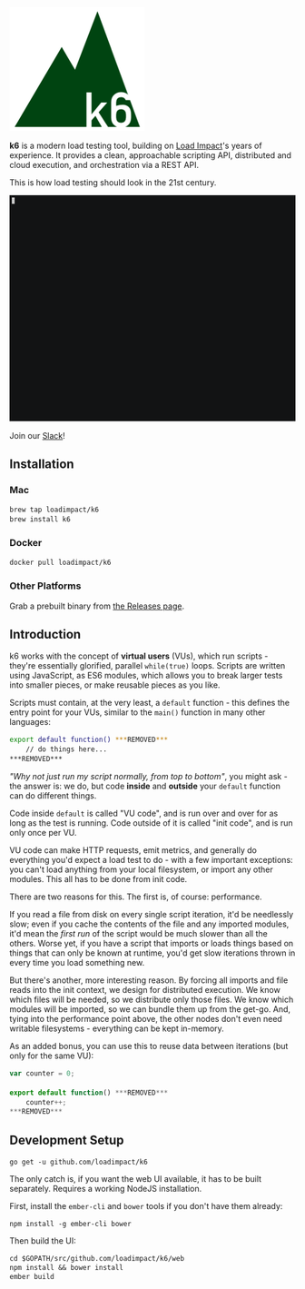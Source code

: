![](logo.png)

**k6** is a modern load testing tool, building on [Load Impact](https://loadimpact.com/)'s years of experience. It provides a clean, approachable scripting API, distributed and cloud execution, and orchestration via a REST API.

This is how load testing should look in the 21st century.

[![](demo.gif)](https://asciinema.org/a/cbohbo6pbkxjwo1k8x0gkl7py)

Join our [Slack](https://slackin-defaimlmsd.now.sh/)!

Installation
------------

### Mac

```bash
brew tap loadimpact/k6
brew install k6
```

### Docker

```bash
docker pull loadimpact/k6
```

### Other Platforms

Grab a prebuilt binary from [the Releases page](https://github.com/loadimpact/k6/releases).

Introduction
------------

k6 works with the concept of **virtual users** (VUs), which run scripts - they're essentially glorified, parallel `while(true)` loops. Scripts are written using JavaScript, as ES6 modules, which allows you to break larger tests into smaller pieces, or make reusable pieces as you like.

Scripts must contain, at the very least, a `default` function - this defines the entry point for your VUs, similar to the `main()` function in many other languages:

```bash
export default function() ***REMOVED***
    // do things here...
***REMOVED***
```

*"Why not just run my script normally, from top to bottom"*, you might ask - the answer is: we do, but code **inside** and **outside** your `default` function can do different things.

Code inside `default` is called "VU code", and is run over and over for as long as the test is running. Code outside of it is called "init code", and is run only once per VU.

VU code can make HTTP requests, emit metrics, and generally do everything you'd expect a load test to do - with a few important exceptions: you can't load anything from your local filesystem, or import any other modules. This all has to be done from init code.

There are two reasons for this. The first is, of course: performance.

If you read a file from disk on every single script iteration, it'd be needlessly slow; even if you cache the contents of the file and any imported modules, it'd mean the *first run* of the script would be much slower than all the others. Worse yet, if you have a script that imports or loads things based on things that can only be known at runtime, you'd get slow iterations thrown in every time you load something new.

But there's another, more interesting reason. By forcing all imports and file reads into the init context, we design for distributed execution. We know which files will be needed, so we distribute only those files. We know which modules will be imported, so we can bundle them up from the get-go. And, tying into the performance point above, the other nodes don't even need writable filesystems - everything can be kept in-memory.

As an added bonus, you can use this to reuse data between iterations (but only for the same VU):

```js
var counter = 0;

export default function() ***REMOVED***
    counter++;
***REMOVED***
```

Development Setup
-----------------

```
go get -u github.com/loadimpact/k6
```

The only catch is, if you want the web UI available, it has to be built separately. Requires a working NodeJS installation.

First, install the `ember-cli` and `bower` tools if you don't have them already:

```
npm install -g ember-cli bower
```

Then build the UI:

```
cd $GOPATH/src/github.com/loadimpact/k6/web
npm install && bower install
ember build
```
